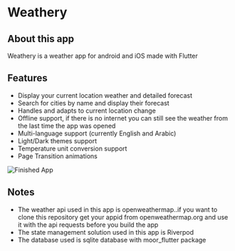 # Weathery

## About this app

Weathery is a weather app for android and iOS made with Flutter

## Features

- Display your current location weather and detailed forecast
- Search for cities by name and display their forecast
- Handles and adapts to current location change 
- Offline support, if there is no internet you can still see the weather from the last time the app was opened 
- Multi-language support (currently English and Arabic)
- Light/Dark themes support
- Temperature unit conversion support 
- Page Transition animations

![Finished App](/Demo/WeatheryDemo.gif)

## Notes

- The weather api used in this app is openweathermap..if you want to clone this repository get your appid from openweathermap.org and use it with the api requests before you build the app
- The state management solution used in this app is Riverpod
- The database used is sqlite database with moor_flutter package
